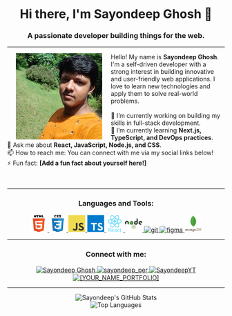 <h1 align="center">Hi there, I'm Sayondeep Ghosh 👋</h1>
<h3 align="center">A passionate developer building things for the web.</h3>

<!-- You can optionally create a banner image (1200x400px) and place it here -->
<!-- <p align="center">
  <img src="[YOUR_BANNER_IMAGE_URL]" alt="Banner">
</p> -->

---

<!-- About Me Section -->
<!-- The hspace attribute adds a little space between the image and the text -->
<p align="left"> <img src="366058700_839903791092334_2153271355011123592_n.jpg" alt="Sayondeep Ghosh" align="left" width="200" hspace="20"/>
Hello! My name is <b>Sayondeep Ghosh</b>. I'm a self-driven developer with a strong interest in building innovative and user-friendly web applications. I love to learn new technologies and apply them to solve real-world problems.
<br><br>
🔭 I’m currently working on building my skills in full-stack development.
<br>
🌱 I’m currently learning <b>Next.js, TypeScript, and DevOps practices</b>.
<br>
💬 Ask me about <b>React, JavaScript, Node.js, and CSS</b>.
<br>
📫 How to reach me: You can connect with me via my social links below!
<br>
⚡ Fun fact: <b>[Add a fun fact about yourself here!]</b>
</p>

<br clear="left"/> <!-- This clears the floating image -->

---

<h3 align="center">Languages and Tools:</h3>
<p align="center">
  <a href="https://www.w3.org/html/" target="_blank" rel="noreferrer"> 
    <img src="https://raw.githubusercontent.com/devicons/devicon/master/icons/html5/html5-original-wordmark.svg" alt="html5" width="40" height="40"/> 
  </a> 
  <a href="https://www.w3css.com/" target="_blank" rel="noreferrer"> 
    <img src="https://raw.githubusercontent.com/devicons/devicon/master/icons/css3/css3-original-wordmark.svg" alt="css3" width="40" height="40"/> 
  </a> 
  <a href="https://developer.mozilla.org/en-US/docs/Web/JavaScript" target="_blank" rel="noreferrer"> 
    <img src="https://raw.githubusercontent.com/devicons/devicon/master/icons/javascript/javascript-original.svg" alt="javascript" width="40" height="40"/> 
  </a> 
  <a href="https://www.typescriptlang.org/" target="_blank" rel="noreferrer"> 
    <img src="https://raw.githubusercontent.com/devicons/devicon/master/icons/typescript/typescript-original.svg" alt="typescript" width="40" height="40"/> 
  </a>
  <a href="https://reactjs.org/" target="_blank" rel="noreferrer"> 
    <img src="https://raw.githubusercontent.com/devicons/devicon/master/icons/react/react-original-wordmark.svg" alt="react" width="40" height="40"/> 
  </a> 
  <a href="https://nodejs.org" target="_blank" rel="noreferrer"> 
    <img src="https://raw.githubusercontent.com/devicons/devicon/master/icons/nodejs/nodejs-original-wordmark.svg" alt="nodejs" width="40" height="40"/> 
  </a> 
  <a href="https://git-scm.com/" target="_blank" rel="noreferrer"> 
    <img src="https://www.vectorlogo.zone/logos/git-scm/git-scm-icon.svg" alt="git" width="40" height="40"/> 
  </a> 
  <a href="https://www.figma.com/" target="_blank" rel="noreferrer"> 
    <img src="https://www.vectorlogo.zone/logos/figma/figma-icon.svg" alt="figma" width="40" height="40"/> 
  </a> 
  <a href="https://www.mongodb.com/" target="_blank" rel="noreferrer"> 
    <img src="https://raw.githubusercontent.com/devicons/devicon/master/icons/mongodb/mongodb-original-wordmark.svg" alt="mongodb" width="40" height="40"/> 
  </a> 
</p>

---

<h3 align="center">Connect with me:</h3>
<p align="center">
  <a href="www.linkedin.com/in/sayondeep-ghosh-693245319" target="blank">
    <img align="center" src="https://raw.githubusercontent.com/rahuldkjain/github-profile-readme-generator/master/src/images/icons/Social/linked-in-alt.svg" alt="Sayondeep Ghosh" height="30" width="40" />
  </a>
  <a href="https://www.instagram.com/sayondeep_per/" target="blank">
    <img align="center" src="https://raw.githubusercontent.com/rahuldkjain/github-profile-readme-generator/master/src/images/icons/Social/instagram.svg" alt="sayondeep_per" height="30" width="40" />
     </a>
  <a href="https://www.youtube.com/@SayondeepYT" target="blank">
    <img align="center" src="https://raw.githubusercontent.com/rahuldkjain/github-profile-readme-generator/master/src/images/icons/Social/youtube.svg" alt="SayondeepYT" height="30" width="40" />
  </a>
  <a href="[YOUR_PORTFOLIO_WEBSITE_URL]" target="blank">
    <img align="center" src="https://raw.githubusercontent.com/rahuldkjain/github-profile-readme-generator/master/src/images/icons/Social/browser.svg" alt="[YOUR_NAME_PORTFOLIO]" height="30" width="40" />
  </a>
</p>

---

<p align="center">
  <img src="https://github-readme-stats.vercel.app/api?username=[YOUR_GITHUB_USERNAME]&show_icons=true&theme=dracula&include_all_commits=true&count_private=true" alt="Sayondeep's GitHub Stats" />
  <br/>
  <img src="https://github-readme-stats.vercel.app/api/top-langs/?username=[YOUR_GITHUB_USERNAME]&layout=compact&langs_count=8&theme=dracula" alt="Top Languages" />
</p>
